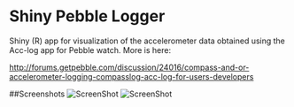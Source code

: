 # Shiny Pebble Logger

Shiny (R) app for visualization of the accelerometer data obtained using the Acc-log app for Pebble watch. More is here: 

http://forums.getpebble.com/discussion/24016/compass-and-or-accelerometer-logging-compasslog-acc-log-for-users-developers 


##Screenshots
![ScreenShot](http://69.12.64.56/data/accelog.png)
![ScreenShot](http://69.12.64.56/data/accelog1.png)
